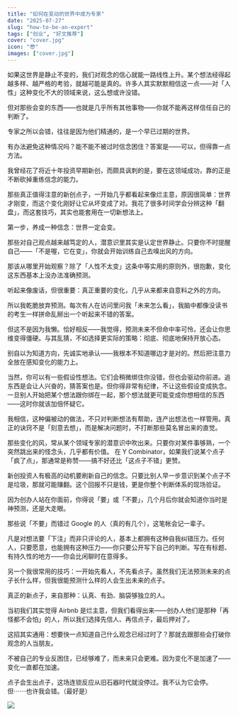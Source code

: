 ```yaml
---
title: "如何在变动的世界中成为专家"
date: "2025-07-27"
slug: "how-to-be-an-expert"
tags: ["创业", "好文推荐"]
cover: "cover.jpg"
icon: "😎"
images: ["cover.jpg"]
---
```

如果这世界是静止不变的，我们对观念的信心就能一路线性上升。某个想法经得起越多样、越严格的考验，就越可能是真的。许多人其实默默相信这一点——对「人性」这种变化不大的领域来说，这么想或许没错。



但对那些会变的东西——也就是几乎所有其他事物——你就不能再这样信任自己的判断了。



专家之所以会错，往往是因为他们精通的，是一个早已过期的世界。



有办法避免这种情况吗？能不能不被过时信念困住？答案是——可以，但得靠一点方法。



我曾经花了将近十年投资早期新创，而颇具讽刺的是，要在这领域成功，靠的正是不断砍掉重练信念的能力。



那些真正值得注意的新创点子，一开始几乎都看起来像烂主意，原因很简单：世界才刚变，而这个变化刚好让它从坏变成了对。我花了很多时间学会分辨这种「翻盘」，而这套技巧，其实也能套用在一切新想法上。



第一步，养成一种信念：世界一定会变。



那些对自己观点越来越笃定的人，潜意识里其实是认定世界静止。只要你不时提醒自己——「不是喔，它在变」，你就会开始训练自己去嗅出风的方向。



那该从哪里开始观察？除了「人性不太变」这条中等实用的原则外，很抱歉，变化这东西基本上没办法准确预测。



听起来像废话，但很重要：真正重要的变化，几乎从来都来自意料之外的方向。



所以我乾脆放弃预测。每次有人在访问里问我「未来怎么看」，我脑中都像没读书的考生一样拼命乱掰出一个听起来不错的答案。



但这不是因为我懒。恰好相反——我觉得，预测未来不但命中率可怜，还会让你思维变得僵硬。与其乱猜，不如选择更实际的策略：彻底、彻底地保持开放心态。



别自以为知道方向，先诚实地承认——我根本不知道哪边才是对的。然后把注意力全放在感知变化的能力上。



当然，你可以有一些假设性想法。它们会稍微绑住你没错，但也会驱动你前进。追东西是会让人兴奋的，猜答案也是。但你得非常有纪律，不让这些假设变成执念。
一旦别人开始把某个想法跟你绑在一起，那个想法就更可能变成你想相信的东西——这时你就该加倍怀疑它。



我相信，这种偏被动的做法，不只对判断想法有帮助，连产出想法也一样管用。真正的诀窍不是「刻意去想」，而是解决问题时，不打断那些莫名冒出来的直觉。



那些变化的风，常从某个领域专家的潜意识中吹出来。只要你对某件事够熟，一个突然跳出来的怪念头，几乎都有价值。
在 Y Combinator，如果我们说某个点子「疯了点」，那通常是称赞——搞不好还比「这点子不错」更赞。



新创投资人有极高的动机要刷新自己的信念。只要比别人早一步意识到某个点子不是垃圾，那就可能赚翻。这个回报不只是钱，更是你整个判断体系的现场验证。



因为创办人站在你面前，你得说「要」或「不要」，几个月后你就会知道你当时是神预测，还是大走眼。



那些说「不要」而错过 Google 的人（真的有几个），这笔帐会记一辈子。



凡是对想法要「下注」而非只评论的人，基本上都拥有这种自我纠错压力。任何人，只要愿意，也能拥有这种压力——你只要公开写下自己的判断。写在有标题、有持久性的地方——你会比闲聊时在意得多。



另一个我很常用的技巧：一开始先看人，不先看点子。虽然我们无法预测未来的点子长什么样，但我很能预测什么样的人会生出未来的点子。



真正的新点子，来自那种：认真、有劲、脑袋够独立的人。



当初我们其实觉得 Airbnb 是烂主意，但我们看得出来——创办人他们是那种「再怪都不会怕」的人，所以我们选择先信人、再信点子，最后押对了。



这招其实通用：想要快一点知道自己什么观念已经过时了？那就去跟那些会打破你观念的人当朋友。



不被自己的专业反困住，已经够难了，而未来只会更难。因为变化不是加速了——变化一直都在加速。



点子会生出点子，这场连锁反应从旧石器时代就没停过。我不认为它会停。
但⋯⋯也许我会错。（最好是）




![](https://prod-files-secure.s3.us-west-2.amazonaws.com/112d0858-5090-4d34-a606-b75eb8d65fd2/46476355-9cf3-4e99-9b7a-3531bc426380/1000202064.png?X-Amz-Algorithm=AWS4-HMAC-SHA256&X-Amz-Content-Sha256=UNSIGNED-PAYLOAD&X-Amz-Credential=ASIAZI2LB466QKFGAJFR%2F20250816%2Fus-west-2%2Fs3%2Faws4_request&X-Amz-Date=20250816T201344Z&X-Amz-Expires=3600&X-Amz-Security-Token=IQoJb3JpZ2luX2VjEDQaCXVzLXdlc3QtMiJHMEUCIGW3B6D6OJ7rfkAQohzQ%2BcF2a2c3cBx12joDd%2FEFBsR8AiEAh7ilBwGY6gVlhJp3cAfMVtWDvnEipdB5oaRcrBt9l%2Fgq%2FwMIfRAAGgw2Mzc0MjMxODM4MDUiDKuMjwO3j3zuJWtcjSrcA9lshcoLEasd%2BVoQYYR5Uka2LDoXYPKfF%2BBpyH2RamoaqECGYYSSWKuYQ3pUIL5e5ctXDEbtlwgCrDYTP4e%2Bjokej9r%2FHx3AcEbb9jmEUavlGBxn1mWWa9hskJ4mEk275EDqK%2F2Ak23azxqYlT6CC5O4edF4AViGfvxNPNbvgfaskQFGR2jtqUBg5nB%2F2GYjRLlSQzSsbHKt8lIz7Edx48eKkGVPcQeB%2BqcuQ9%2FqhYMPZjMahPvoV6LdEdcGWT0a7j9SrdTsSvx5QOj%2Bqs7o%2BlP%2FxrCMBUW9FFjjH19QhDBohZAjaMTU23x%2Bd5zsADTc1EnQFga%2FpzEFwOHu43C5qhkdRihIK0Hr7lO68%2F6BKGhUYE3BJDRlwFHmFslKI%2BkfjbIn3tEAhtnShbBn0LCHglfSjKfmFfYcNL8ckZZps2TW4oKX%2BDG52vKSov9xu0V7f7V6C8DYGZ0X0lr5apSzl0OuPhpq5roQLVq%2FEbpmLvOQ4daWINNtMlBjWoluSex2ox7AcmzH6WUL09cg3DocvKpTANY9o4wZpcw04oayta1NzM%2BaXkN%2BxkAhTKRfiB4JPYce0L%2FG2YCTZWZrsucUN6are47YH8z3mIpf2LZZphxmsKonSCsPeCW4pB%2BMMJ69g8UGOqUBMECw7or6wfZ5B0bPIIUu6LkLTuRZtvqxJAyJmCwxlfOj0AHDKgruU%2Bubf4YwJPdXY0aDqH2fcMIbMbIxpN6%2FBJ6SY7IzfKJ8qYFiAPviZFOn3q567XSCObHTvKR0xgjQJ3Ky%2BuSv8RXTAFWYDlEatHW4qhnoWgMeoqXtW3CSwJrbz0U%2BrsmL2U9shR5yEUXukfFNYUGteZuKGMsFEtTAy4NUL9eR&X-Amz-Signature=a0695c5b55595f3e9d67be1a259f8c4cb9d620bd38afb5b7f3c4d9766d6a45e1&X-Amz-SignedHeaders=host&x-amz-checksum-mode=ENABLED&x-id=GetObject)

